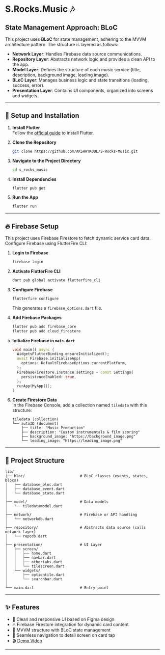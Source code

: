 
# S.Rocks.Music 🎶  

## State Management Approach: BLoC  
This project uses **BLoC** for state management, adhering to the MVVM architecture pattern. The structure is layered as follows:

- **Network Layer**: Handles Firebase data source communications.  
- **Repository Layer**: Abstracts network logic and provides a clean API to the app.  
- **Model Layer**: Defines the structure of each music service (title, description, background image, leading image).  
- **BLoC Layer**: Manages business logic and state transitions (loading, success, error).  
- **Presentation Layer**: Contains UI components, organized into screens and widgets.  

---

## 🔧 Setup and Installation  

1. **Install Flutter**  
   Follow the [official guide](https://flutter.dev/docs/get-started/install) to install Flutter.  

2. **Clone the Repository**  
   ```bash
   git clone https://github.com/AKSHAYK0UL/S-Rocks-Music.git
   ```

3. **Navigate to the Project Directory**  
   ```bash
   cd s_rocks_music
   ```

4. **Install Dependencies**  
   ```bash
   flutter pub get
   ```

5. **Run the App**  
   ```bash
   flutter run
   ```

---

## 🔥 Firebase Setup  

This project uses Firebase Firestore to fetch dynamic service card data. Configure Firebase using FlutterFire CLI:

1. **Login to Firebase**  
   ```bash
   firebase login
   ```

2. **Activate FlutterFire CLI**  
   ```bash
   dart pub global activate flutterfire_cli
   ```

3. **Configure Firebase**  
   ```bash
   flutterfire configure
   ```
   This generates a `firebase_options.dart` file.

4. **Add Firebase Packages**  
   ```bash
   flutter pub add firebase_core
   flutter pub add cloud_firestore
   ```

5. **Initialize Firebase in `main.dart`**  
   ```dart
   void main() async {
     WidgetsFlutterBinding.ensureInitialized();
     await Firebase.initializeApp(
       options: DefaultFirebaseOptions.currentPlatform,
     );
     FirebaseFirestore.instance.settings = const Settings(
       persistenceEnabled: true,
     );
     runApp(MyApp());
   }
   ```

6. **Create Firestore Data**  
   In the Firebase Console, add a collection named `tiledata` with this structure:
   ```
   tiledata (collection)
   └── autoID (document)
       ├── title: "Music Production"
       ├── description: "Custom instrumentals & film scoring"
       ├── background_image: "https://background_image.png"
       └── leading_image: "https://leading_image.png"
   ```

---

## 📁 Project Structure  

```
lib/
├── bloc/                         # BLoC classes (events, states, blocs)
│   ├── database_bloc.dart
│   ├── database_event.dart
│   └── database_state.dart
│
├── model/                        # Data models
│   └── tiledatamodel.dart
│
├── network/                      # Firebase or API handling
│   └── networkdb.dart
│
├── repository/                   # Abstracts data source (calls network layer)
│   └── repodb.dart
│
├── presentation/                 # UI Layer
│   ├── screen/
│   │   ├── home.dart
│   │   ├── navbar.dart
│   │   ├── othertabs.dart
│   │   └── tilescreen.dart
│   └── widgets/
│       ├── optiontile.dart
│       └── searchbar.dart
│
└── main.dart                     # Entry point
```

---

## ✨ Features  

- 🎵 Clean and responsive UI based on Figma design  
- 🔥 Firebase Firestore integration for dynamic card content  
- 🧠 MVVM structure with BLoC state management  
- 🧭 Seamless navigation to detail screen on card tap  
- 🎬 [Demo Video](https://drive.google.com/file/d/1qBHVmFCLcBhJ0KzNA2lazt5Rv77Kz08f/view?usp=drive_link)

---

